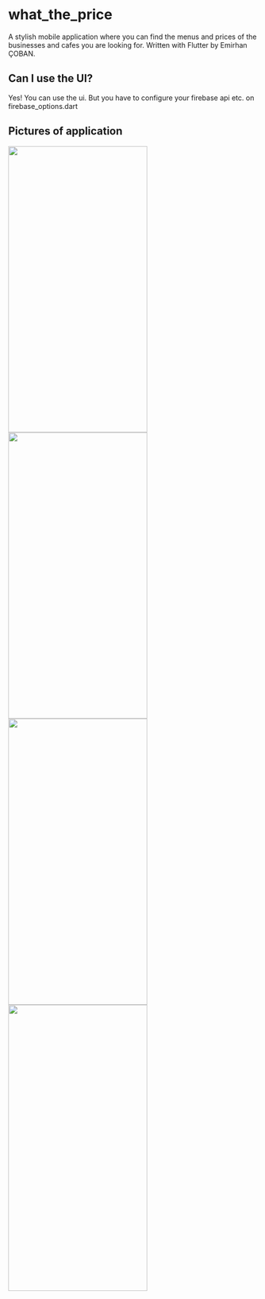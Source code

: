 # what_the_price

A stylish mobile application where you can find the menus and prices of the businesses and cafes you are looking for. Written with Flutter by Emirhan ÇOBAN.

## Can I use the UI?

Yes! You can use the ui. But you have to configure your firebase api etc. on firebase_options.dart

## Pictures of application

<img src="https://github.com/user-attachments/assets/05f6aab5-b8e5-4cf3-9e5f-9253458cd948" width="280" height="576"> <img src="https://github.com/user-attachments/assets/ed74d111-219b-47fc-9b86-9aa86d48168c" width="280" height="576">
<img src="https://github.com/user-attachments/assets/4cb33661-f5cc-4005-b243-0d264de7dfe4" width="280" height="576"> <img src="https://github.com/user-attachments/assets/662a7852-7c22-4cb6-9c90-55f599d69e99" width="280" height="576">
